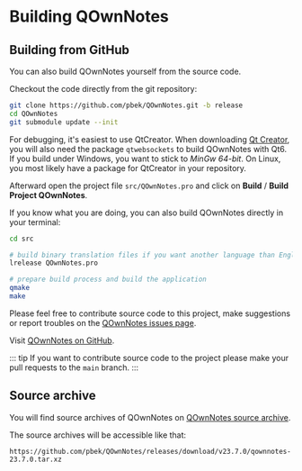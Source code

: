 # Building QOwnNotes

## Building from GitHub

You can also build QOwnNotes yourself from the source code.

Checkout the code directly from the git repository:

```bash
git clone https://github.com/pbek/QOwnNotes.git -b release
cd QOwnNotes
git submodule update --init
```

For debugging, it's easiest to use QtCreator. When downloading
[Qt Creator](https://www.qt.io/download-qt-installer-oss), you will also
need the package `qtwebsockets` to build QOwnNotes with Qt6. If you build under Windows, you want to stick to
*MinGw 64-bit*. On Linux, you most likely have a package for QtCreator in your repository.

Afterward open the project file `src/QOwnNotes.pro` and click on
**Build** / **Build Project QOwnNotes**.

If you know what you are doing, you can also build QOwnNotes directly in your terminal:

```bash
cd src

# build binary translation files if you want another language than English
lrelease QOwnNotes.pro

# prepare build process and build the application
qmake
make
```

Please feel free to contribute source code to this project, make suggestions or
report troubles on the [QOwnNotes issues page](https://github.com/pbek/QOwnNotes/issues).

Visit [QOwnNotes on GitHub](https://github.com/pbek/QOwnNotes).

::: tip
If you want to contribute source code to the project please make your pull requests
to the  `main` branch.
:::

## Source archive

You will find source archives of QOwnNotes on [QOwnNotes source archive](https://github.com/pbek/QOwnNotes/releases).

The source archives will be accessible like that:

`https://github.com/pbek/QOwnNotes/releases/download/v23.7.0/qownnotes-23.7.0.tar.xz`
